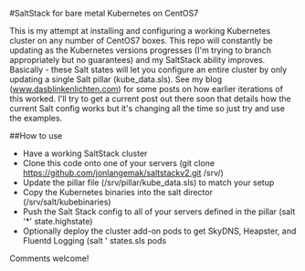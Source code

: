 #SaltStack for bare metal Kubernetes on CentOS7

This is my attempt at installing and configuring a working Kubernetes cluster on any number of CentOS7 boxes. This repo will constantly be updating as the Kubernetes versions progresses (I'm trying to branch appropriately but no guarantees) and my SaltStack ability improves. Basically - these Salt states will let you configure an entire cluster by only updating a single Salt pillar (kube_data.sls). See my blog (www.dasblinkenlichten.com) for some posts on how earlier iterations of this worked. I'll try to get a current post out there soon that details how the current Salt config works but it's changing all the time so just try and use the examples.

##How to use

- Have a working SaltStack cluster
- Clone this code onto one of your servers (git clone https://github.com/jonlangemak/saltstackv2.git /srv/)
- Update the pillar file (/srv/pillar/kube_data.sls) to match your setup
- Copy the Kubernetes binaries into the salt director (/srv/salt/kubebinaries)
- Push the Salt Stack config to all of your servers defined in the pillar (salt '*' state.highstate)
- Optionally deploy the cluster add-on pods to get SkyDNS, Heapster, and Fluentd Logging (salt '<your Kubernetes master> states.sls pods


Comments welcome!
